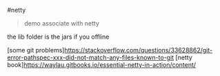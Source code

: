 #netty 
> demo associate with netty

the lib folder is the jars  if you offline

[some git problems]https://stackoverflow.com/questions/33628862/git-error-pathspec-xxx-did-not-match-any-files-known-to-git
[netty book]https://waylau.gitbooks.io/essential-netty-in-action/content/
